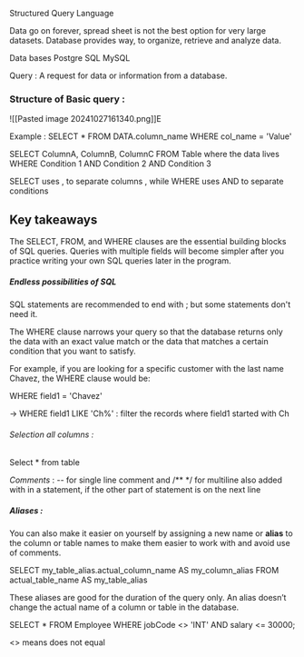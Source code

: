 Structured Query Language


Data go on forever, spread sheet is not the best option for very large datasets.
Database provides way, to organize, retrieve and analyze data.

Data bases
Postgre SQL
MySQL


Query : A request for data or information from a database. 

### Structure of Basic query : 
![[Pasted image 20241027161340.png]]E

Example : 
SELECT * FROM DATA.column_name
WHERE col_name = 'Value'


SELECT
ColumnA,
ColumnB,
ColumnC
FROM
Table where the data lives
WHERE
Condition 1
AND Condition 2
AND Condition 3

SELECT uses , to separate columns , while WHERE uses AND  to separate conditions

## Key takeaways

The SELECT, FROM, and WHERE clauses are the essential building blocks of SQL queries. Queries with multiple fields will become simpler after you practice writing your own SQL queries later in the program.


##### Endless possibilities of SQL
SQL statements are recommended to end with ; but some statements don't need it.

The WHERE clause narrows your query so that the database returns only the data with an exact value match or the data that matches a certain condition that you want to satisfy. 

For example, if you are looking for a specific customer with the last name Chavez, the WHERE clause would be: 

WHERE field1 = 'Chavez'


-> WHERE field1 LIKE 'Ch%' : filter the records where field1 started with Ch

###### Selection all columns :
Select * from table


*Comments* : -- for single line comment and /** */ for multiline also added with in a statement, if the other part of statement is on the next line


##### Aliases : 
You can also make it easier on yourself by assigning a new name or **alias** to the column or table names to make them easier to work with and avoid use of comments.

SELECT
my_table_alias.actual_column_name AS my_column_alias
FROM
actual_table_name AS my_table_alias

These aliases are good for the duration of the query only. An alias doesn’t change the actual name of a column or table in the database.


SELECT
*
FROM
Employee
WHERE
jobCode <> 'INT'
AND salary <= 30000;

<> means does not equal